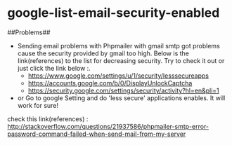 # google-list-email-security-enabled

##Problems##
- Sending email problems with Phpmailer with gmail smtp got problems cause the security provided by gmail too high. Below is the link(references) to the list for decreasing security. Try to check it out or just click the link below :.
  - https://www.google.com/settings/u/1/security/lesssecureapps
  - https://accounts.google.com/b/0/DisplayUnlockCaptcha
  - https://security.google.com/settings/security/activity?hl=en&pli=1
- or Go to google Setting and do 'less secure' applications enables. It will work for sure!
  

check this link(references) : http://stackoverflow.com/questions/21937586/phpmailer-smtp-error-password-command-failed-when-send-mail-from-my-server
